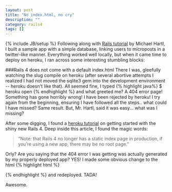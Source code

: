 ```yaml
---
layout: post
title: "No index.html, no cry"
description: ""
category: rails4
tags: []
---
```

{% include JB/setup %}
Following along with [Rails tutorial](http://www.amazon.com/Ruby-Rails-Tutorial-Addison-Wesley-Professional/dp/0321832051) by Michael Hartl, I built a sample app with a simple database, linking users to microposts in a twitter-like manner. Everything worked well locally, but when it came time to deploy on heroku, I ran across some interesting stumbling blocks:

###Rails 4 does not come with a default index.html
There I was, gleefully watching the slug compile on heroku (after several abortive attempts I realized I had not moved the sqlite3 gem into the development environment -- heroku doesn't like that). All seemed fine, I typed
{% highlight java%}
$ heroku open
{% endhighlight %}
and what greeted me? A 404 error page! Something has gone horribly wrong! I have been rejected by heroku! I try again from the beginning, ensuring I have followed all the steps.. what could I have missed? Same result. But, Mr. Hartl, said it was easy... what was I missing?

After some digging, I found a [heroku tutorial](https://devcenter.heroku.com/articles/rails4-getting-started) on getting started with the shiny new Rails 4. Deep inside this article, I found the magic words:
>"Note: that Rails 4 no longer has a static index page in production, if you’re using a new app, there may be no root page."

Orly? Are you saying that the 404 error I was getting was actually generated by my properly deployed app? YES! I made some obvious change to the html
{% highlight html %}
<title>You made it!</title>
{% endhighlight %}
and redeployed. TADA!

Awesome.